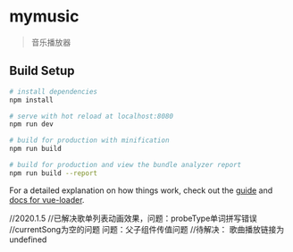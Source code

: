 # mymusic

> 音乐播放器

## Build Setup

``` bash
# install dependencies
npm install

# serve with hot reload at localhost:8080
npm run dev

# build for production with minification
npm run build

# build for production and view the bundle analyzer report
npm run build --report
```

For a detailed explanation on how things work, check out the [guide](http://vuejs-templates.github.io/webpack/) and [docs for vue-loader](http://vuejs.github.io/vue-loader).

//2020.1.5
//已解决歌单列表动画效果，问题：probeType单词拼写错误
//currentSong为空的问题 问题：父子组件传值问题
//待解决：
歌曲播放链接为undefined